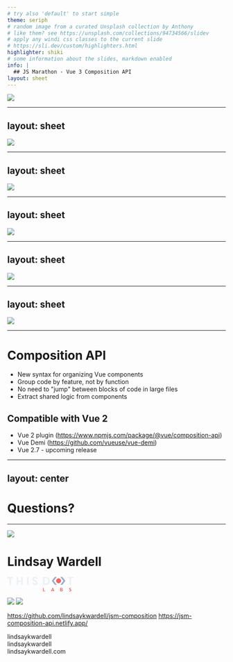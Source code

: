 ```yaml
---
# try also 'default' to start simple
theme: seriph
# random image from a curated Unsplash collection by Anthony
# like them? see https://unsplash.com/collections/94734566/slidev
# apply any windi css classes to the current slide
# https://sli.dev/custom/highlighters.html
highlighter: shiki
# some information about the slides, markdown enabled
info: |
  ## JS Marathon - Vue 3 Composition API
layout: sheet
---
```


<img src="/slide-1.png" />

<!--
Hello and welcome to JavaScript Marathon: a full day of free online courses in some of the leading web development technologies and concepts!
-->

---
layout: sheet
---

<img src="/slide-2.png" />

<!--
A special thanks to our sponsor today, This Dot Labs, offering personalized training programs to suit your organizational needs, ensuring you and your company stay on the leading edge.

If you find keeping up with constantly evolving technologies a struggle and want to bring your team up to speed on one of the latest technologies, Contact us today at hi@thisdot.co to set up your complimentary needs assessment.
-->

---
layout: sheet
---

<img src="/slide-3.png" />

<!--
This Dot Labs is hiring! Send us your info at jobs@thisdot.co
-->

---
layout: sheet
---

<img src="/slide-4.png" />

<!--
Before we get started, here are a couple of exciting, online events we’re hosting over the next couple of months! 

Join us live to have a chance to hear important updates within the community + the chance to ask any questions you’d like!

Find out more information and register for the link to watch at thisdotmedia.com
-->

---
layout: sheet
---

<img src="/slide-5.png" />

<!--
JavaScript Marathon is back in September! Stay tuned for updates at javascriptmarathon.com
-->

---
layout: sheet
---

<img src="/slide-6.png" />

<!--
Hi, everyone! I’m your trainer for day - I am Lindsay Wardell, Software Engineer at This Dot Labs! 
Today, we’ll be learning about the Vue Composition API, and migrate a simple application from the Options API to the Composition API
If you have any questions after today, feel free to follow me @lindsaykwardell on Twitter
-->

---

# Composition API

<v-clicks>

- New syntax for organizing Vue components
- Group code by feature, not by function
- No need to "jump" between blocks of code in large files
- Extract shared logic from components

</v-clicks>

<v-click>

## Compatible with Vue 2

<v-clicks>

- Vue 2 plugin (https://www.npmjs.com/package/@vue/composition-api)
- Vue Demi (https://github.com/vueuse/vue-demi)
- Vue 2.7 - upcoming release

</v-clicks>

</v-click>

---
layout: center
---

# Questions?

---

<div grid="~ cols-3 gap-2 ">

![](/lindsay.jpg)

<div class="col-span-2 text-center flex flex-col justify-between">

# Lindsay Wardell

<div>

<svg class="m-auto" width="152" height="34" viewBox="0 0 152 34" fill="none"><g><path d="M4.85364 3.49152H0V0.312256H13.4485V3.49152H8.59491V18.5523H4.85364V3.49152Z" fill="#ECF1F7"></path><path d="M21.7534 0.312256H25.4912V8.44244H31.9823V0.312256H35.7201V18.5523H31.9823V11.6217H25.4912V18.5523H21.7534V0.312256Z" fill="#ECF1F7"></path><path d="M49.1892 0.312256V18.5523H45.4514V0.312256H49.1892Z" fill="#ECF1F7"></path><path d="M58.0122 13.7052H61.8018C61.9331 15.0088 62.8417 15.6329 64.1129 15.6329C65.3842 15.6329 66.2167 14.8771 66.2167 13.7052C66.2167 12.5334 65.4878 11.8538 63.0213 10.838C59.4009 9.34023 58.1158 7.62058 58.1158 4.9475C58.1158 1.95199 60.2957 -0.00341797 63.802 -0.00341797C67.0493 -0.00341797 69.4882 1.92425 69.4882 5.10352H65.6986C65.6986 3.98367 64.9731 3.22786 63.7502 3.22786C62.5031 3.22786 61.9055 3.98367 61.9055 4.8955C61.9055 5.99108 62.6586 6.62901 65.2011 7.72113C68.8353 9.28476 70.0029 10.9247 70.0029 13.4799C70.0029 16.6973 67.7195 18.8607 64.0577 18.8607C60.3993 18.8676 58.2195 16.6245 58.0122 13.7052Z" fill="#ECF1F7"></path><path d="M88.2982 18.5523H82.2217V0.312256H88.2982C94.1917 0.312256 98.1644 3.64754 98.1644 9.43402C98.1644 15.2448 94.1917 18.5523 88.2982 18.5523ZM88.3224 3.49152H85.9595V15.373H88.3224C91.7251 15.373 94.3713 13.3934 94.3713 9.45829C94.3713 5.4712 91.7251 3.49152 88.3224 3.49152Z" fill="#ECF1F7"></path><path d="M143.405 3.49152H138.551V0.312256H152V3.49152H147.143V18.5523H143.405V3.49152Z" fill="#ECF1F7"></path><path d="M82.4255 25.5232H84.0284V31.9857H87.1583V33.3517H82.4255V25.5232Z" fill="#F46663"></path><path d="M106.604 32.1915H103.239L102.794 33.3564H101.122L104.276 25.5278H105.568L108.722 33.3564H107.05L106.604 32.1915ZM103.75 30.8497H106.089L104.918 27.8091L103.75 30.8497Z" fill="#F46663"></path><path d="M122.146 25.5278H124.854C126.616 25.5278 127.594 26.4882 127.594 27.7641C127.594 28.3916 127.269 29.0954 126.602 29.397C127.404 29.6432 127.95 30.347 127.95 31.1756C127.95 32.5971 127.058 33.3564 124.996 33.3564H122.143V25.5278H122.146ZM124.799 26.8696H123.752V28.8492H124.799C125.67 28.8492 125.991 28.4817 125.991 27.8542C125.991 27.2267 125.67 26.8696 124.799 26.8696ZM123.752 30.191V32.0146H125.134C125.981 32.0146 126.295 31.6783 126.295 31.1098C126.295 30.5377 125.984 30.1945 125.134 30.1945H123.752V30.191Z" fill="#F46663"></path><path d="M142.766 27.5179C142.766 26.2524 143.657 25.3926 145.274 25.3926C146.02 25.3926 146.791 25.5937 147.368 25.9404L146.877 27.2162C146.476 26.9493 145.941 26.7794 145.43 26.7794C144.728 26.7794 144.393 27.036 144.393 27.4381C144.393 27.875 144.683 28.1385 145.741 28.6239C147.105 29.2514 147.758 29.9413 147.758 31.1167C147.758 32.5589 146.777 33.4881 144.939 33.4881C144.127 33.4881 143.257 33.2523 142.6 32.8502L143.091 31.5535C143.592 31.9002 144.272 32.1013 144.873 32.1013C145.654 32.1013 146.134 31.7893 146.134 31.2449C146.134 30.6694 145.727 30.3435 144.77 29.9275C143.219 29.2514 142.766 28.5302 142.766 27.5179Z" fill="#F46663"></path><path d="M118.387 14.9464C121.509 14.9464 124.039 12.407 124.039 9.27436C124.039 6.14176 121.509 3.60229 118.387 3.60229C115.266 3.60229 112.736 6.14176 112.736 9.27436C112.736 12.407 115.266 14.9464 118.387 14.9464Z" fill="#F46663"></path><path d="M127.113 0.156006H122.46L129.438 9.2743L122.46 18.3961H127.113L134.092 9.2743L127.113 0.156006Z" fill="#9FACCC"></path><path d="M109.661 0.156006H114.314L107.336 9.2743L114.314 18.3961H109.661L102.683 9.2743L109.661 0.156006Z" fill="#9FACCC"></path></g></svg>

</div>

<div class="flex justify-around">

<img src="https://devchat.tv/wp-content/uploads/2020/06/viewsonvue-1-scaled-768x768.jpg" class="w-32" />
<img src="https://pbcdn1.podbean.com/imglogo/image-logo/984467/modern_web_9bpnd.jpg" class="w-32">

</div>

https://github.com/lindsaykwardell/jsm-composition
https://jsm-composition-api.netlify.app/

</div>

</div>

<div class="abs-bl m-6 text-xl !border-none text-right">
  <div class="flex">
    <carbon-logo-twitter class="w-16" />  <span>lindsaykwardell</span>
  </div>
  <div class="flex">
    <carbon-logo-github class="w-16" /> <span> lindsaykwardell</span>
  </div>
  <div class="flex underline">
    <div class="w-16" /> lindsaykwardell.com
  </div>
</div>